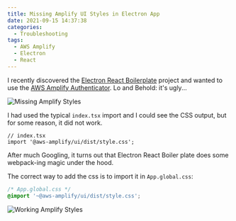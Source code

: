 ```yaml
---
title: Missing Amplify UI Styles in Electron App
date: 2021-09-15 14:37:38
categories:
  - Troubleshooting
tags:
  - AWS Amplify
  - Electron
  - React
---
```


I recently discovered the [Electron React Boilerplate](https://electron-react-boilerplate.js.org/) project and wanted to use the [AWS Amplify Authenticator](https://docs.amplify.aws/ui/auth/authenticator/q/framework/react/). Lo and Behold: it's ugly...

<!-- more -->

![Missing Amplify Styles](missing-amplify-styles.png)

I had used the typical `index.tsx` import and I could see the CSS output, but for some reason, it did not work.

```tsx
// index.tsx
import '@aws-amplify/ui/dist/style.css';
```

After much Googling, it turns out that Electron React Boiler plate does some webpack-ing magic under the hood.

The correct way to add the css is to import it in `App.global.css`:

```css
/* App.global.css */
@import '~@aws-amplify/ui/dist/style.css';
```

![Working Amplify Styles](working-amplify-styles.png)
